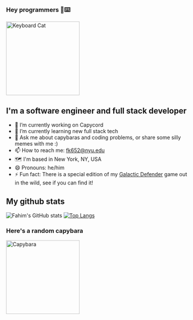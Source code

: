 ### Hey programmers 👋⌨️

<img src="https://github.com/fk652/fk652/assets/43799922/95b816ba-bb44-470f-9ba9-9dadc1fdfd37" alt="Keyboard Cat" height="200">

## I'm a software engineer and full stack developer 

- 🔭 I’m currently working on Capycord
- 🌱 I’m currently learning new full stack tech
- 💬 Ask me about capybaras and coding problems, or share some silly memes with me :)
- 📫 How to reach me: fk652@nyu.edu
- 🗺️ I'm based in New York, NY, USA
- 😄 Pronouns: he/him
- ⚡ Fun fact: There is a special edition of my [Galactic Defender](https://fk652.github.io/Galactic-Defender/) game out in the wild, see if you can find it!

## My github stats

![Fahim's GitHub stats](https://github-readme-stats.vercel.app/api?username=fk652&show_icons=true&theme=github_dark_dimmed&count_private=true) 
[![Top Langs](https://github-readme-stats.vercel.app/api/top-langs/?username=fk652&hide_progress=true&theme=github_dark_dimmed&hide=html,css,scss,less,c,jupyter%20notebook)](https://github.com/fk652)

### Here's a random capybara

<img src="https://github.com/fk652/fk652/assets/43799922/a616f268-623f-4be8-8ae3-bfd0676d248b" alt="Capybara" height="200">
